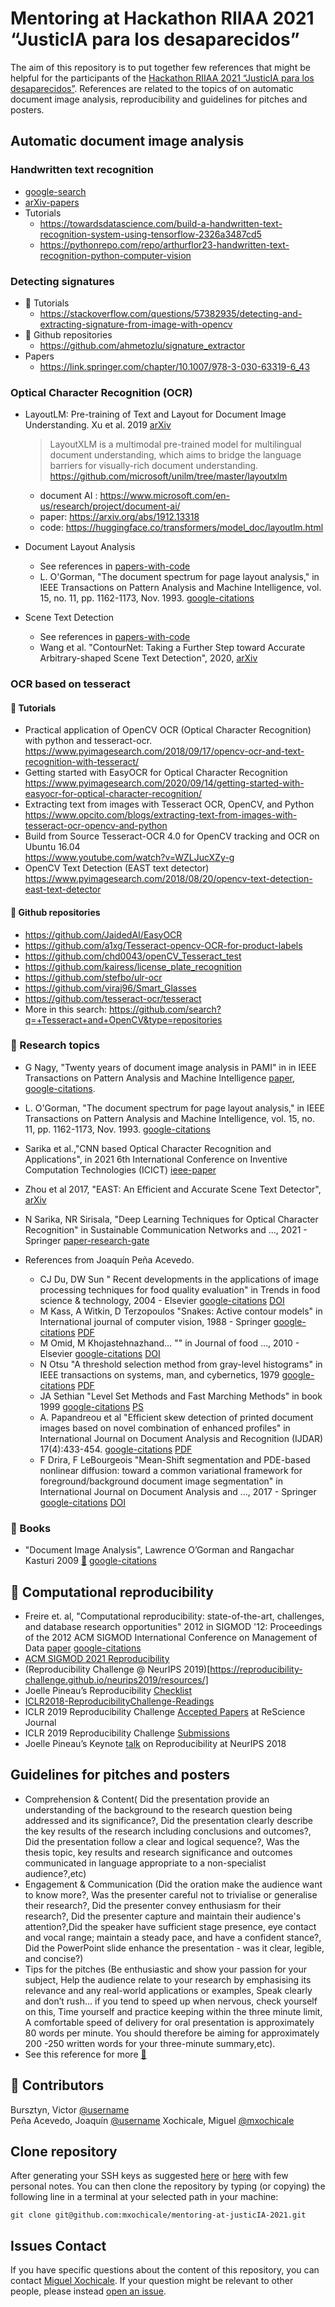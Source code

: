 # Mentoring at Hackathon RIIAA 2021 “JusticIA para los desaparecidos”
The aim of this repository is to put together few references that might be helpful for the participants of the [Hackathon RIIAA 2021 “JusticIA para los desaparecidos”](https://docs.google.com/document/d/1-4cKb-VQ6WOTmxnj1yc_pmQwYRFwmTxmf6xndlFYKmg/edit). 
References are related to the topics of on automatic document image analysis, reproducibility and guidelines for pitches and posters.

## Automatic document image analysis

### Handwritten text recognition 
* [google-search](https://scholar.google.com/scholar?hl=en&as_sdt=0%2C5&q=handwritten+text+recognition&btnG=)
* [arXiv-papers](https://arxiv.org/search/?query=Handwritten+text+recognition+&searchtype=all&source=header)
* Tutorials
  * https://towardsdatascience.com/build-a-handwritten-text-recognition-system-using-tensorflow-2326a3487cd5  
  * https://pythonrepo.com/repo/arthurflor23-handwritten-text-recognition-python-computer-vision 

###  Detecting signatures 
* :notebook_with_decorative_cover: Tutorials
  * https://stackoverflow.com/questions/57382935/detecting-and-extracting-signature-from-image-with-opencv
* :octopus: Github repositories 
  * https://github.com/ahmetozlu/signature_extractor 
* Papers
  * https://link.springer.com/chapter/10.1007/978-3-030-63319-6_43

### Optical Character Recognition (OCR)
* LayoutLM: Pre-training of Text and Layout for Document Image Understanding. Xu et al. 2019 [arXiv](https://arxiv.org/abs/1912.13318) 
  > LayoutXLM is a multimodal pre-trained model for multilingual document understanding, which aims to bridge the language barriers for visually-rich document understanding. https://github.com/microsoft/unilm/tree/master/layoutxlm
  * document AI : https://www.microsoft.com/en-us/research/project/document-ai/ 
  * paper: https://arxiv.org/abs/1912.13318
  * code: https://huggingface.co/transformers/model_doc/layoutlm.html
  
* Document Layout Analysis
  * See references in [papers-with-code](https://paperswithcode.com/task/document-layout-analysis)
  * L. O'Gorman, "The document spectrum for page layout analysis," in IEEE Transactions on Pattern Analysis and Machine Intelligence, vol. 15, no. 11, pp. 1162-1173, Nov. 1993. [google-citations](https://scholar.google.com/scholar?cites=2431160171337997771&as_sdt=2005&sciodt=0,5&hl=en)

* Scene Text Detection 
  * See references in [papers-with-code](https://paperswithcode.com/task/scene-text-detection)
  * Wang et al. "ContourNet: Taking a Further Step toward Accurate Arbitrary-shaped Scene Text Detection", 2020, [arXiv](https://arxiv.org/abs/2004.04940)
  
### OCR based on tesseract 

#### :notebook_with_decorative_cover: Tutorials 
* Practical application of OpenCV OCR (Optical Character Recognition) with python and tesseract-ocr. 
https://www.pyimagesearch.com/2018/09/17/opencv-ocr-and-text-recognition-with-tesseract/ 
* Getting started with EasyOCR for Optical Character Recognition
https://www.pyimagesearch.com/2020/09/14/getting-started-with-easyocr-for-optical-character-recognition/
* Extracting text from images with Tesseract OCR, OpenCV, and Python  
https://www.opcito.com/blogs/extracting-text-from-images-with-tesseract-ocr-opencv-and-python   
* Build from Source Tesseract-OCR 4.0 for OpenCV tracking and OCR on Ubuntu 16.04   
https://www.youtube.com/watch?v=WZLJucXZy-g    
* OpenCV Text Detection (EAST text detector)   
https://www.pyimagesearch.com/2018/08/20/opencv-text-detection-east-text-detector  

#### :octopus: Github repositories 
* https://github.com/JaidedAI/EasyOCR   
* https://github.com/a1xg/Tesseract-opencv-OCR-for-product-labels   
* https://github.com/chd0043/openCV_Tesseract_test   
* https://github.com/kairess/license_plate_recognition   
* https://github.com/stefbo/ulr-ocr    
* https://github.com/viraj96/Smart_Glasses    
* https://github.com/tesseract-ocr/tesseract   
* More in this search: https://github.com/search?q=+Tesseract+and+OpenCV&type=repositories    

### :cherries: Research topics 
* G Nagy, "Twenty years of document image analysis in PAMI" in in IEEE Transactions on Pattern Analysis and Machine Intelligence [paper](https://www.ee.bgu.ac.il/~dinstein/stip2002/TwentyYearDocAnalysisPAMI.pdf), [google-citations](https://scholar.google.com/scholar?cites=18209354881365601693&as_sdt=2005&sciodt=0,5&hl=en).
* L. O'Gorman, "The document spectrum for page layout analysis," in IEEE Transactions on Pattern Analysis and Machine Intelligence, vol. 15, no. 11, pp. 1162-1173, Nov. 1993. [google-citations](https://scholar.google.com/scholar?cites=2431160171337997771&as_sdt=2005&sciodt=0,5&hl=en)
* Sarika et al.,"CNN based Optical Character Recognition and Applications", in 2021 6th International Conference on Inventive Computation Technologies (ICICT) [ieee-paper](https://ieeexplore.ieee.org/abstract/document/9358735)
* Zhou et al 2017, "EAST: An Efficient and Accurate Scene Text Detector", [arXiv](https://arxiv.org/abs/1704.03155) 
* N Sarika, NR Sirisala,  "Deep Learning Techniques for Optical Character Recognition" in Sustainable Communication Networks and ..., 2021 - Springer [paper-research-gate](https://www.researchgate.net/profile/Bapayya-Kommula/publication/348748584_An_Efficient_Energy_Management_of_Hybrid_Renewable_Energy_Sources_Based_Smart-Grid_System_Using_an_IEPC_Technique/links/60586be8a6fdccbfeaf8b25e/An-Efficient-Energy-Management-of-Hybrid-Renewable-Energy-Sources-Based-Smart-Grid-System-Using-an-IEPC-Technique.pdf#page=344)

* References from Joaquín Peña Acevedo.
  * CJ Du, DW Sun " Recent developments in the applications of image processing techniques for food quality evaluation" in Trends in food science & technology, 2004 - Elsevier  [google-citations](https://scholar.google.com/scholar?cites=4841850530052080161&as_sdt=2005&sciodt=0,5&hl=en)  [DOI](https://doi.org/10.1016/j.tifs.2003.10.006)
  * M Kass, A Witkin, D Terzopoulos "Snakes: Active contour models" in International journal of computer vision, 1988 - Springer [google-citations](https://scholar.google.com/scholar?cites=4764690932703791888&as_sdt=2005&sciodt=0,5&hl=en) [PDF](http://citeseerx.ist.psu.edu/viewdoc/download?doi=10.1.1.124.5318&rep=rep1&type=pdf)
  * M Omid, M Khojastehnazhand…  "" in Journal of food …, 2010 - Elsevier [google-citations](https://scholar.google.com/scholar?cites=11079442554057887436&as_sdt=2005&sciodt=0,5&hl=en) [DOI](https://doi.org/10.1016/j.jfoodeng.2010.04.015)
  * N Otsu "A threshold selection method from gray-level histograms" in IEEE transactions on systems, man, and cybernetics, 1979 [google-citations](https://scholar.google.com/scholar?cites=18093383773288908217&as_sdt=2005&sciodt=0,5&hl=en) [PDF](https://cw.fel.cvut.cz/b201/_media/courses/a6m33bio/otsu.pdf)
  * JA Sethian "Level Set Methods and Fast Marching Methods" in book 1999 [google-citations](https://scholar.google.com/scholar?cites=2901443054886525192&as_sdt=2005&sciodt=0,5&hl=en) [PS](https://math.berkeley.edu/~sethian/Books/hold_sethian_book.ps)
  * A. Papandreou et al "Efficient skew detection of printed document images based on novel combination of enhanced profiles" in International Journal on Document Analysis and Recognition (IJDAR) 17(4):433-454. [google-citations](https://scholar.google.com/scholar?cites=13913932226282934167&as_sdt=2005&sciodt=0,5&hl=en) [PDF](https://citeseerx.ist.psu.edu/viewdoc/download?doi=10.1.1.704.1552&rep=rep1&type=pdf)
  * F Drira, F LeBourgeois "Mean-Shift segmentation and PDE-based nonlinear diffusion: toward a common variational framework for foreground/background document image segmentation" in International Journal on Document Analysis and …, 2017 - Springer [google-citations](https://scholar.google.com/scholar?cites=11435358389871937066&as_sdt=2005&sciodt=0,5&hl=en) [DOI](https://link.springer.com/article/10.1007/s10032-017-0285-7)
  
### :green_book: Books
* "Document Image Analysis", Lawrence O’Gorman and Rangachar Kasturi 2009 [:link:](https://citeseerx.ist.psu.edu/viewdoc/download?doi=10.1.1.182.6107&rep=rep1&type=pdf) [google-citations](https://scholar.google.com/scholar?cites=15004238720478995212&as_sdt=2005&sciodt=0,5&hl=en)

## :school_satchel: Computational reproducibility  
* Freire et. al, "Computational reproducibility: state-of-the-art, challenges, and database research opportunities" 2012 in SIGMOD '12: Proceedings of the 2012 ACM SIGMOD International Conference on Management of Data [paper](http://citeseerx.ist.psu.edu/viewdoc/download?doi=10.1.1.369.8403&rep=rep1&type=pdf) [google-citations](https://scholar.google.com/scholar?cites=15216268858418305840&as_sdt=2005&sciodt=0,5&hl=en) 
* [ACM SIGMOD 2021 Reproducibility](https://reproducibility.sigmod.org/)
* (Reproducibility Challenge @ NeurIPS 2019)[https://reproducibility-challenge.github.io/neurips2019/resources/]
* Joelle Pineau’s Reproducibility [Checklist](https://www.cs.mcgill.ca/~jpineau/ReproducibilityChecklist.pdf) 
* [ICLR2018-ReproducibilityChallenge-Readings](https://www.cs.mcgill.ca/~jpineau/ICLR2018-ReproducibilityChallenge-Readings.pdf)
* ICLR 2019 Reproducibility Challenge [Accepted Papers](https://rescience.github.io/read/#volume-5-2019) at ReScience Journal
* ICLR 2019 Reproducibility Challenge [Submissions](https://github.com/reproducibility-challenge/iclr_2019/pulls) 
* Joelle Pineau’s Keynote [talk](https://www.facebook.com/nipsfoundation/videos/2120856364798049/) on Reproducibility at NeurIPS 2018 

## Guidelines for pitches and posters
* Comprehension & Content( Did the presentation provide an understanding of the background to the research question being addressed and its significance?, Did the presentation clearly describe the key results of the research including conclusions and outcomes?, Did the presentation follow a clear and logical sequence?, Was the thesis topic, key results and research significance and outcomes communicated in language appropriate to a non-specialist audience?,etc)
* Engagement & Communication (Did the oration make the audience want to know more?, Was the presenter careful not to trivialise or generalise their research?, Did the presenter convey enthusiasm for their research?, Did the presenter capture and maintain their audience's attention?,Did the speaker have sufficient stage presence, eye contact and vocal range; maintain a steady pace, and have a confident stance?, Did the PowerPoint slide enhance the presentation - was it clear, legible, and concise?) 
* Tips for the pitches (Be enthusiastic and show your passion for your subject, Help the audience relate to your research by emphasising its relevance and any real-world applications or examples, Speak clearly and don’t rush... if you tend to speed up when nervous, check yourself on this, Time yourself and practice keeping within the three minute limit, A comfortable speed of delivery for oral presentation is approximately 80 words per minute. You should therefore be aiming for approximately 200 -250 written words for your three-minute summary,etc).
* See this reference for more [:link:](https://github.com/mxochicale/3mt#presentations-will-be-judged-according-to-the-following-criteria)

## :busts_in_silhouette: Contributors 
Bursztyn, Victor [@username](https://github.com/)  
Peña Acevedo, Joaquín [@username](https://github.com/)
Xochicale, Miguel  [@mxochicale](https://github.com/mxochicale)

## Clone repository
After generating your SSH keys as suggested [here](https://docs.github.com/en/github/authenticating-to-github/generating-a-new-ssh-key-and-adding-it-to-the-ssh-agent) or [here](https://github.com/mxochicale/tools/blob/main/github/SSH.md) with few personal notes.
You can then clone the repository by typing (or copying) the following line in a terminal at your selected path in your machine:
```
git clone git@github.com:mxochicale/mentoring-at-justicIA-2021.git
```

## Issues Contact 
If you have specific questions about the content of this repository, you can contact 
[Miguel Xochicale](mailto:perez.xochicale@gmail.com?subject="[tools]"). 
If your question might be relevant to other people, please instead 
[open an issue](https://github.com/mxochicale/mentoring-at-justicIA-2021/issues).
